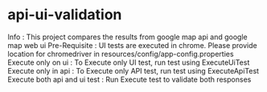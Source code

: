# api-ui-validation
Info : This project compares the results from google map api and google map web ui 
Pre-Requisite : UI tests are executed in chrome. Please provide location for chromedriver in resources/config/app-config.properties
Execute only on ui : To Execute only UI test, run test using ExecuteUiTest
Execute only in api : To Execute only API test, run test using ExecuteApiTest
Execute both api and ui test : Run Execute test to validate both responses
